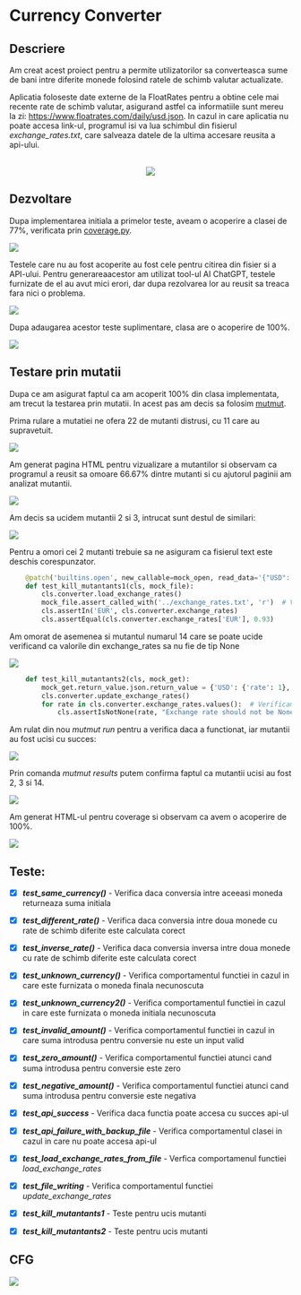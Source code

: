 # Currency Converter
## Descriere
Am creat acest proiect pentru a permite utilizatorilor sa converteasca sume de bani intre diferite monede folosind ratele de schimb valutar actualizate.

Aplicatia foloseste date externe de la FloatRates pentru a obtine cele mai recente rate de schimb valutar, asigurand astfel ca informatiile sunt mereu la zi:
https://www.floatrates.com/daily/usd.json. In cazul in care aplicatia nu poate accesa link-ul, programul isi va lua schimbul din fisierul *exchange_rates.txt*, care salveaza datele de la ultima accesare reusita a api-ului.
<br><br>
<p align="center">
<img  src="https://github.com/anaturcitu/CurrencyConverter/blob/main/images/Interface.png">
</p>

## Dezvoltare
Dupa implementarea initiala a primelor teste, aveam o acoperire a clasei de 77%, verificata prin <a href="https://coverage.readthedocs.io/en/7.4.4/" target="_blank">coverage.py</a>.

<img  src="https://github.com/anaturcitu/CurrencyConverter/blob/main/images/beforeCoverage.jpg">

Testele care nu au fost acoperite au fost cele pentru citirea din fisier si a API-ului. Pentru generareaacestor am utilizat tool-ul AI ChatGPT, testele furnizate de el au avut mici erori, dar dupa rezolvarea lor au reusit sa treaca fara nici o problema.

<img  src="https://github.com/anaturcitu/CurrencyConverter/blob/main/images/ai_test_generate.png">

Dupa adaugarea acestor teste suplimentare, clasa are o acoperire de 100%.

<img  src="https://github.com/anaturcitu/CurrencyConverter/blob/main/images/afterCoverage.png">

## Testare prin mutatii

Dupa ce am asigurat faptul ca am acoperit 100% din clasa implementata, am trecut la testarea prin mutatii. In acest pas am decis sa folosim <a href="https://mutmut.readthedocs.io/en/latest/" target="_blank">mutmut</a>.

Prima rulare a mutatiei ne ofera 22 de mutanti distrusi, cu 11 care au supravetuit.

<img  src="https://github.com/anaturcitu/CurrencyConverter/blob/main/images/beforeMutants.png">


Am generat pagina HTML pentru vizualizare a mutantilor si observam ca programul a reusit sa omoare 66.67% dintre mutanti si cu ajutorul paginii am analizat mutantii.

<img  src="https://github.com/anaturcitu/CurrencyConverter/blob/main/images/findMutants.png">

Am decis sa ucidem mutantii 2 si 3, intrucat sunt destul de similari:

<img  src="https://github.com/anaturcitu/CurrencyConverter/blob/main/images/killedMutants.png">

Pentru a omori cei 2 mutanti trebuie sa ne asiguram ca fisierul text este deschis corespunzator.

```python
    @patch('builtins.open', new_callable=mock_open, read_data='{"USD": 1, "EUR": 0.93}')
    def test_kill_mutantants1(cls, mock_file):
        cls.converter.load_exchange_rates()
        mock_file.assert_called_with('../exchange_rates.txt', 'r')  # Verificam daca fisierul a fost deschis corect
        cls.assertIn('EUR', cls.converter.exchange_rates)
        cls.assertEqual(cls.converter.exchange_rates['EUR'], 0.93)
```

Am omorat de asemenea si mutantul numarul 14 care se poate ucide verificand ca valorile din exchange_rates sa nu fie de tip None

<img  src="https://github.com/anaturcitu/CurrencyConverter/blob/main/images/killedMutants2.png">

```python
    def test_kill_mutantants2(cls, mock_get):
        mock_get.return_value.json.return_value = {'USD': {'rate': 1}, 'EUR': {'rate': 0.93}}
        cls.converter.update_exchange_rates()
        for rate in cls.converter.exchange_rates.values():  # Verificam ca exchange_rates nu este None
            cls.assertIsNotNone(rate, "Exchange rate should not be None")
```

Am rulat din nou *mutmut run* pentru a verifica daca a functionat, iar mutantii au fost ucisi cu succes:

<img  src="https://github.com/anaturcitu/CurrencyConverter/blob/main/images/afterMutants.png">

Prin comanda *mutmut results* putem confirma faptul ca mutantii ucisi au fost 2, 3 si 14.

<img  src="https://github.com/anaturcitu/CurrencyConverter/blob/main/images/afterMutantsResult.png">

Am generat HTML-ul pentru coverage si observam ca avem o acoperire de 100%.

<img  src="https://github.com/anaturcitu/CurrencyConverter/blob/main/images/afterCoverageMutants.png">

## Teste:

- [x] ***test_same_currency()*** - Verifica daca conversia intre aceeasi moneda returneaza suma initiala
- [x] ***test_different_rate()*** - Verifica daca conversia intre doua monede cu rate de schimb diferite este calculata corect
- [x] ***test_inverse_rate()*** - Verifica daca conversia inversa intre doua monede cu rate de schimb diferite este calculata corect
- [x] ***test_unknown_currency()*** - Verifica comportamentul functiei in cazul in care este furnizata o moneda finala necunoscuta 
- [x] ***test_unknown_currency2()*** - Verifica comportamentul functiei in cazul in care este furnizata o moneda initiala necunoscuta
- [x] ***test_invalid_amount()*** - Verifica comportamentul functiei in cazul in care suma introdusa pentru conversie nu este un input valid
- [x] ***test_zero_amount()*** - Verifica comportamentul functiei atunci cand suma introdusa pentru conversie este zero
- [x] ***test_negative_amount()*** - Verifica comportamentul functiei atunci cand suma introdusa pentru conversie este negativa
- [x] ***test_api_success*** - Verifica daca functia poate accesa cu succes api-ul
- [x] ***test_api_failure_with_backup_file*** - Verifica comportamentul clasei in cazul in care nu poate accesa api-ul
- [x] ***test_load_exchange_rates_from_file*** - Verfica comportamenul functiei *load_exchange_rates*
- [x] ***test_file_writing*** - Verifica comportamentul functiei *update_exchange_rates*
- [x] ***test_kill_mutantants1*** - Teste pentru ucis mutanti
- [x] ***test_kill_mutantants2*** - Teste pentru ucis mutanti


## CFG

<img  src="https://github.com/anaturcitu/CurrencyConverter/blob/main/images/cfg.png">




